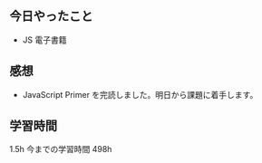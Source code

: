 ## 今日やったこと

- JS 電子書籍

## 感想

- JavaScript Primer を完読しました。明日から課題に着手します。

## 学習時間

1.5h
今までの学習時間 498h
